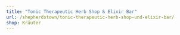 ```yaml
---
title: "Tonic Therapeutic Herb Shop & Elixir Bar"
url: /shepherdstown/tonic-therapeutic-herb-shop-und-elixir-bar/
shop: Kräuter
---
```

